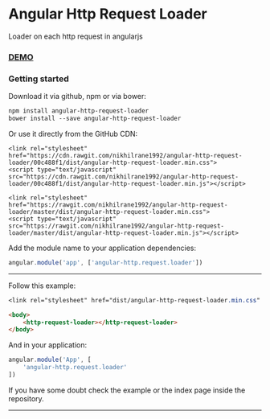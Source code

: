 # Angular Http Request Loader
Loader on each http request in angularjs

### [DEMO](https://nikhilrane1992.github.io/angular-http-request-loader/)

### Getting started
Download it via github, npm or via bower:

```bash
npm install angular-http-request-loader
bower install --save angular-http-request-loader
```


Or use it directly from the GitHub CDN:
```Use this URL in production(html)
<link rel="stylesheet" href="https://cdn.rawgit.com/nikhilrane1992/angular-http-request-loader/00c488f1/dist/angular-http-request-loader.min.css">
<script type="text/javascript" src="https://cdn.rawgit.com/nikhilrane1992/angular-http-request-loader/00c488f1/dist/angular-http-request-loader.min.js"></script>
```

```Use this URL for development(html)
<link rel="stylesheet" href="https://rawgit.com/nikhilrane1992/angular-http-request-loader/master/dist/angular-http-request-loader.min.css">
<script type="text/javascript" src="https://rawgit.com/nikhilrane1992/angular-http-request-loader/master/dist/angular-http-request-loader.min.js"></script>
```

Add the module name to your application dependencies:
```javascript
angular.module('app', ['angular-http.request.loader'])
```

---

Follow this example:

```css
<link rel="stylesheet" href="dist/angular-http-request-loader.min.css" media="screen" charset="utf-8">
```

```html
<body>
    <http-request-loader></http-request-loader>
</body>
```

And in your application:
```javascript
angular.module('App', [
    'angular-http.request.loader'
])
```

If you have some doubt check the example or the index page inside the repository.

---